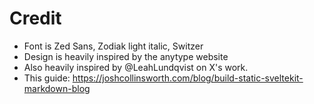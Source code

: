 
# Credit
- Font is Zed Sans, Zodiak light italic, Switzer
- Design is heavily inspired by the anytype website
- Also heavily inspired by @LeahLundqvist on X's work.
- This guide: https://joshcollinsworth.com/blog/build-static-sveltekit-markdown-blog
